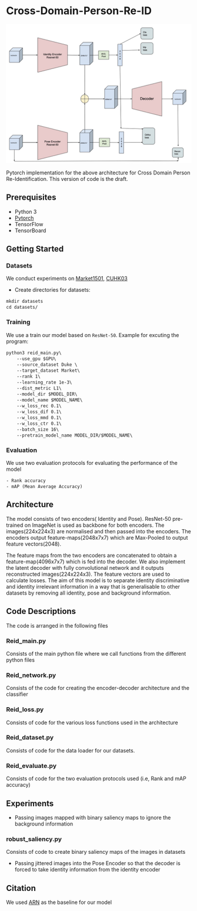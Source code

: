 # Cross-Domain-Person-Re-ID
<p align="center"><img src='Architecture_.jpg' width="1000px"></p>
Pytorch implementation for the above architecture for Cross Domain Person Re-Identification. This version of code is the draft.

## Prerequisites
- Python 3
- [Pytorch](https://pytorch.org/)
- TensorFlow
- TensorBoard
## Getting Started

### Datasets
We conduct experiments on [Market1501](http://www.liangzheng.org/Project/project_reid.html), [CUHK03](https://drive.google.com/file/d/1pBCIAGSZ81pgvqjC-lUHtl0OYV1icgkz/view)
- Create directories for datasets:
```
mkdir datasets
cd datasets/
``` 

### Training
We use a train our model based on `ResNet-50`. Example for excuting the program:
```
python3 reid_main.py\
    --use_gpu $GPU\
    --source_dataset Duke \
    --target_dataset Market\
    --rank 1\
    --learning_rate 1e-3\
    --dist_metric L1\
    --model_dir $MODEL_DIR\
    --model_name $MODEL_NAME\
    --w_loss_rec 0.1\
    --w_loss_dif 0.1\
    --w_loss_mmd 0.1\
    --w_loss_ctr 0.1\
    --batch_size 16\
    --pretrain_model_name MODEL_DIR/$MODEL_NAME\
```

### Evaluation 
We use two evaluation protocols for evaluating the performance of the model
```
- Rank accuracy
- mAP (Mean Average Accuracy)
```

## Architecture
The model consists of two encoders( Identity and Pose). ResNet-50 pre-trained on ImageNet is used as backbone for both encoders. The images(224x224x3) are normalised and then passed into the encoders. The encoders output feature-maps(2048x7x7) which are Max-Pooled to output feature vectors(2048).

The feature maps from the two encoders are concatenated to obtain a feature-map(4096x7x7) which is fed into the decoder. We also implement the latent decoder with fully convolutional network and it outputs reconstructed images(224x224x3). The feature vectors are used to calculate losses. The aim of this model is to separate identity discriminative and identity irrelevant information in a way that is generalisable to other datasets by removing all identity, pose and background information.

## Code Descriptions
The code is arranged in the following files

### Reid_main.py 
Consists of the main python file where we call functions from the different python files
### Reid_network.py 
Consists of the code for creating the encoder-decoder architecture and the classifier
### Reid_loss.py
Consists of code for the various loss functions used in the architecture
### Reid_dataset.py 
Consists of code for the data loader for our datasets.
### Reid_evaluate.py 
Consists of code for the two evaluation protocols used (i.e, Rank and mAP accuracy)

## Experiments 
- Passing images mapped with binary saliency maps to ignore the background information
### robust_saliency.py
Consists of code to create binary saliency maps of the images in datasets
- Passing jittered images into the Pose Encoder so that the decoder is forced to take identity information from the identity encoder

## Citation
We used [ARN](https://github.com/yujheli/ARN/blob/master/README.md) as the baseline for our model
